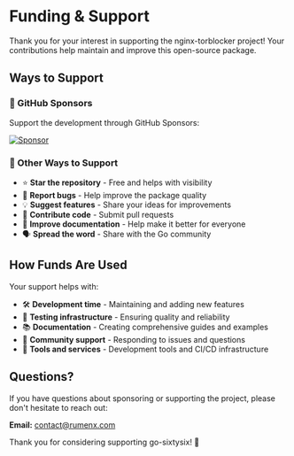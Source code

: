 # Funding & Support

Thank you for your interest in supporting the nginx-torblocker project! Your contributions help maintain and improve this open-source package.

## Ways to Support

### 🌟 GitHub Sponsors

Support the development through GitHub Sponsors:

[![Sponsor](https://img.shields.io/badge/Sponsor-GitHub%20Sponsors-pink.svg)](https://github.com/sponsors/RumenDamyanov)

### 💝 Other Ways to Support

- ⭐ **Star the repository** - Free and helps with visibility
- 🐛 **Report bugs** - Help improve the package quality
- 💡 **Suggest features** - Share your ideas for improvements
- 📝 **Contribute code** - Submit pull requests
- 📖 **Improve documentation** - Help make it better for everyone
- 🗣️ **Spread the word** - Share with the Go community

## How Funds Are Used

Your support helps with:

- 🛠️ **Development time** - Maintaining and adding new features
- 🧪 **Testing infrastructure** - Ensuring quality and reliability
- 📚 **Documentation** - Creating comprehensive guides and examples
- 🎯 **Community support** - Responding to issues and questions
- 🔧 **Tools and services** - Development tools and CI/CD infrastructure

## Questions?

If you have questions about sponsoring or supporting the project, please don't hesitate to reach out:

**Email:** [contact@rumenx.com](mailto:contact@rumenx.com)

Thank you for considering supporting go-sixtysix! 🙏

